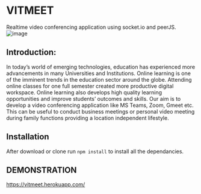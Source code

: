 # VITMEET
Realtime video conferencing application using socket.io and peerJS. <br>
![image](https://user-images.githubusercontent.com/61049979/130315508-5605c7a7-afcf-42a2-a606-071dd7d4e282.png)

## Introduction:
In today’s world of emerging technologies, education has
experienced more advancements in many Universities and
Institutions. Online learning is one of the imminent trends in the
education sector around the globe. Attending online classes for one
full semester created more productive digital workspace. Online
learning also develops high quality learning opportunities and
improve students’ outcomes and skills. Our aim is to develop a
video conferencing application like MS Teams, Zoom, Gmeet etc.
This can be useful to conduct business meetings or personal video
meeting during family functions providing a location independent
lifestyle.

## Installation 
After download or clone run `npm install` to install all the dependancies.


## DEMONSTRATION
https://vitmeet.herokuapp.com/
